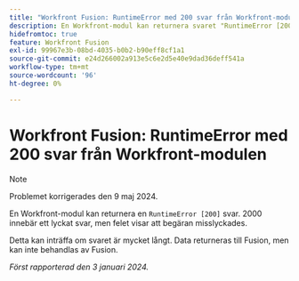 ```yaml
---
title: "Workfront Fusion: RuntimeError med 200 svar från Workfront-modulen"
description: En Workfront-modul kan returnera svaret "RuntimeError [200]". 2000 innebär ett lyckat svar, men felet visar att begäran misslyckades.
hidefromtoc: true
feature: Workfront Fusion
exl-id: 99967e3b-08bd-4035-b0b2-b90eff8cf1a1
source-git-commit: e24d266002a913e5c6e2d5e40e9dad36deff541a
workflow-type: tm+mt
source-wordcount: '96'
ht-degree: 0%

---
```


# Workfront Fusion: RuntimeError med 200 svar från Workfront-modulen

>[!NOTE]
>
>Problemet korrigerades den 9 maj 2024.

En Workfront-modul kan returnera en `RuntimeError [200]` svar. 2000 innebär ett lyckat svar, men felet visar att begäran misslyckades.

Detta kan inträffa om svaret är mycket långt. Data returneras till Fusion, men kan inte behandlas av Fusion.

_Först rapporterad den 3 januari 2024._
